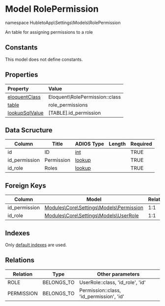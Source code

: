 # Model RolePermission

namespace HubletoApp\Settings\Models\RolePermission

An table for assigning permissions to a role

## Constants

This model does not define constants.

## Properties

| Property                                                                                 | Value                          |
| :--------------------------------------------------------------------------------------- | :----------------------------- |
| [eloquentClass](https://docs.wai.blue/adios-framework/models/properties#eloquentClass)   | Eloquent\RolePermission::class |
| [table](https://docs.wai.blue/adios-framework/models/properties#table)                   | role_permissions               |
| [lookupSqlValue](https://docs.wai.blue/adios-framework/models/properties#lookupSqlValue) | [TABLE].id_permission          |

## Data Scructure

| Column        | Title      | ADIOS Type                                                               | Length | Required |
| ------------- | ---------- | ------------------------------------------------------------------------ | ------ | -------- |
| id            | ID         | [int](https://docs.wai.blue/adios-framework/models/attributes#int)       |        | TRUE     |
| id_permission | Permission | [lookup](https://docs.wai.blue/adios-framework/models/attributes#lookup) |        | TRUE     |
| id_role       | Roles      | [lookup](https://docs.wai.blue/adios-framework/models/attributes#lookup) |        | TRUE     |

## Foreign Keys

| Column        | Model                                                 | Relation | OnUpdate | OnDelete |
| ------------- | ----------------------------------------------------- | -------- | -------- | -------- |
| id_permission | [Modules\Core\Settings\Models\Permission](permission) | 1:1      | Cascade  | Cascade  |
| id_role       | [Modules\Core\Settings\Models\UserRole](user-role)    | 1:1      | Cascade  | Cascade  |

## Indexes

Only [default indexes](https://docs.wai.blue/adios-framework/default-indexes) are used.

## Relations

| Relation   | Type       | Other parameters                         |
| ---------- | ---------- | ---------------------------------------- |
| ROLE       | BELONGS_TO | UserRole::class, 'id_role', 'id'         |
| PERMISSION | BELONGS_TO | Permission::class, 'id_permission', 'id' |
